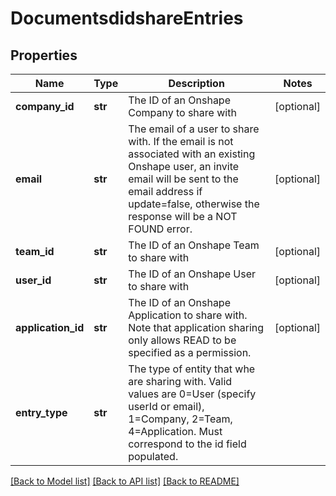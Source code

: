# DocumentsdidshareEntries

## Properties
Name | Type | Description | Notes
------------ | ------------- | ------------- | -------------
**company_id** | **str** | The ID of an Onshape Company to share with | [optional] 
**email** | **str** | The email of a user to share with. If the email is not     associated with an existing Onshape user, an invite email will be sent to the email address if update&#x3D;false,     otherwise the response will be a NOT FOUND error. | [optional] 
**team_id** | **str** | The ID of an Onshape Team to share with | [optional] 
**user_id** | **str** | The ID of an Onshape User to share with | [optional] 
**application_id** | **str** | The ID of an Onshape Application to share with.     Note that application sharing only allows READ to be specified as a permission. | [optional] 
**entry_type** | **str** | The type of entity that whe are sharing with. Valid values are      0&#x3D;User (specify userId or email), 1&#x3D;Company, 2&#x3D;Team, 4&#x3D;Application. Must correspond to the id field populated. | 

[[Back to Model list]](../README.md#documentation-for-models) [[Back to API list]](../README.md#documentation-for-api-endpoints) [[Back to README]](../README.md)


